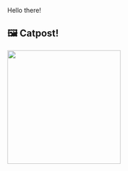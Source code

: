 Hello there!



## 🖼️ Catpost!

<sub>
    <img src="https://cdn2.thecatapi.com/images/2ed.jpg" height="256">
</sub>

